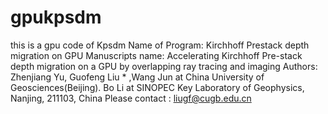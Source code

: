 # gpukpsdm
this is a gpu code of Kpsdm
Name of Program: Kirchhoff Prestack depth migration on GPU 
Manuscripts name: Accelerating Kirchhoff Pre-stack depth migration on a GPU by overlapping ray tracing and imaging
Authors:
    Zhenjiang Yu, Guofeng Liu * ,Wang Jun at China University of Geosciences(Beijing).
    Bo Li at SINOPEC Key Laboratory of Geophysics, Nanjing, 211103, China
   Please contact : liugf@cugb.edu.cn
